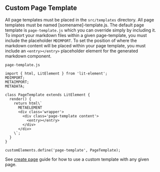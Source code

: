 ## Custom Page Template

All page templates must be placed in the `src/templates` directory. All page templates must be named [somename]-template.js. The default page template is `page-template.js` which you can override simply by including it. To import your markdown files within a given page-template, you must include the placeholder `MDIMPORT`. To set the position of where the markdown content will be placed within your page template, you must include an `<entry></entry>` placeholder element for the generated markdown component.

`page-template.js`

```render js
import { html, LitElement } from 'lit-element';
MDIMPORT;
METAIMPORT;
METADATA;

class PageTemplate extends LitElement {
  render() {
    return html\`
      METAELEMENT
      <div class='wrapper'>
        <div class='page-template content'>
          <entry></entry>
        </div>
      </div>
    \`;
  }
}

customElements.define('page-template', PageTemplate);
```

See [create page](/getting-started/create-page) guide for how to use a custom template with any given page.
